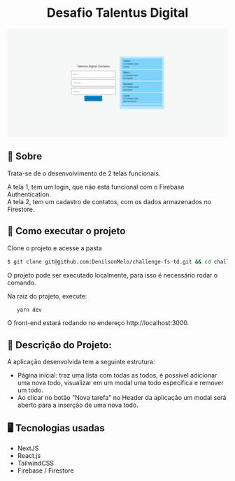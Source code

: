 <h1 align="center">Desafio Talentus Digital</h1>

<img src="./public/demo.png">

## 📖 Sobre

Trata-se de o desenvolvimento de 2 telas funcionais.

A tela 1, tem um login, que não está funcional com o Firebase Authentication.<br>
A tela 2, tem um cadastro de contatos, com os dados armazenados no Firestore.

## 🔧 Como executar o projeto

Clone o projeto e acesse a pasta

```bash
$ git clone git@github.com:DenilsonMelo/challenge-fs-td.git && cd challenge-fs-td
```

O projeto pode ser executado localmente, para isso é necessário rodar o comando.

Na raiz do projeto, execute:
```bash
   yarn dev
   ```

O front-end estará rodando no endereço http://localhost:3000.<br>

## 📃 Descrição do Projeto:
A aplicação desenvolvida tem a seguinte estrutura:

   - Página inicial: traz uma lista com todas as todos, é possivel adicionar uma nova todo, visualizar em um modal uma todo especifica e remover um todo.
   - Ao clicar no botão "Nova tarefa" no Header da aplicação um modal será aberto para a inserção de uma nova todo.
## 🖥️ Tecnologias usadas
   - NextJS
   - React.js 
   - TailwindCSS
   - Firebase / Firestore
